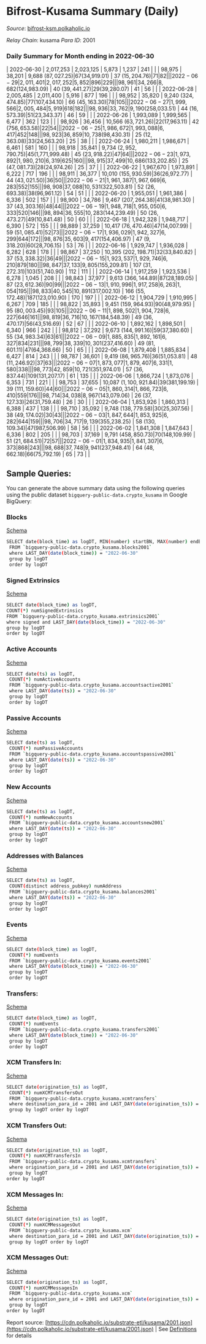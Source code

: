 # Bifrost-Kusama Summary (Daily)

_Source_: [bifrost-ksm.polkaholic.io](https://bifrost-ksm.polkaholic.io)

*Relay Chain*: kusama
*Para ID*: 2001



### Daily Summary for Month ending in 2022-06-30


| 2022-06-30 | 2,017,253 | 2,023,125 | 5,873 | 1,237 | 241 |  |  | 98,975 | 38,201 | 9,688 ($87,027.25) | 67 ($34,919.01) | 37 ($15,204.76) | 71 | 82 |  |
| 2022-06-29 | 2,011,401 | 2,017,252 | 5,852 | 896 | 229 |  |  | 98,961 | 34,266 | 8,682 ($124,983.09) | 40 ($39,441.27) | 29 ($39,280.07) | 41 | 56 |  |
| 2022-06-28 | 2,005,485 | 2,011,400 | 5,916 | 877 | 196 |  |  | 98,952 | 35,820 | 9,240 ($324,474.85) | 77 ($107,434.10) | 66 ($45,163.30) | 78 | 105 |  |
| 2022-06-27 | 1,999,566 | 2,005,484 | 5,919 | 618 | 182 |  |  | 98,936 | 33,762 | 9,190 ($258,033.51) | 44 ($16,573.39) | 51 ($23,343.37) | 46 | 59 |  |
| 2022-06-26 | 1,993,089 | 1,999,565 | 6,477 | 362 | 123 |  |  | 98,926 | 36,456 | 10,566 ($63,721.26) | 22 ($17,963.11) | 42 ($756,653.58) | 22 | 54 |  |
| 2022-06-25 | 1,986,672 | 1,993,088 | 6,417 | 452 | 148 |  |  | 98,923 | 36,859 | 10,738 ($98,430.31) | 25 ($12,363.08) | 33 ($24,563.20) | 25 | 38 |  |
| 2022-06-24 | 1,980,211 | 1,986,671 | 6,461 | 581 | 160 |  |  | 98,918 | 35,841 | 9,734 ($2,952,790.75) | 45 ($1,771,999.48) | 45 ($23,918.22) | 47 | 64 |  |
| 2022-06-23 | 1,973,892 | 1,980,210 | 6,319 | 625 | 160 |  |  | 98,915 | 37,499 | 10,686 ($133,202.85) | 25 ($47,081.73) | 28 ($24,974.26) | 25 | 37 |  |
| 2022-06-22 | 1,967,670 | 1,973,891 | 6,222 | 717 | 196 |  |  | 98,911 | 36,377 | 10,010 ($155,930.59) | 36 ($26,972.77) | 44 ($43,021.50) | 36 | 50 |  |
| 2022-06-21 | 1,961,387 | 1,967,669 | 6,283 | 552 | 155 |  |  | 98,908 | 37,088 | 10,531 ($322,503.81) | 52 ($26,693.38) | 38 ($96,961.12) | 54 | 51 |  |
| 2022-06-20 | 1,955,051 | 1,961,386 | 6,336 | 502 | 157 |  |  | 98,900 | 34,786 | 9,467 ($207,264.38) | 41 ($38,981.30) | 37 ($43,303.16) | 48 | 44 |  |
| 2022-06-19 | 1,948,718 | 1,955,050 | 6,333 | 520 | 146 |  |  | 98,894 | 36,555 | 10,283 ($144,239.49) | 50 ($26,473.27) | 49 ($10,841.48) | 50 | 60 |  |
| 2022-06-18 | 1,942,328 | 1,948,717 | 6,390 | 572 | 155 |  |  | 98,889 | 37,259 | 10,417 ($76,470.46) | 47 ($14,007.99) | 59 ($51,085.41) | 52 | 73 |  |
| 2022-06-17 | 1,936,029 | 1,942,327 | 6,299 | 644 | 172 |  |  | 98,876 | 35,603 | 9,417 ($154,406.97) | 47 ($9,318.20) | 60 ($28,706.15) | 53 | 76 |  |
| 2022-06-16 | 1,929,747 | 1,936,028 | 6,282 | 628 | 178 |  |  | 98,867 | 37,250 | 10,395 ($202,198.71) | 32 ($33,840.82) | 37 ($53,338.32) | 36 | 49 |  |
| 2022-06-15 | 1,923,537 | 1,929,746 | 6,210 | 879 | 180 |  |  | 98,847 | 37,133 | 9,805 ($155,209.81) | 107 ($31,272.31) | 103 ($51,740.90) | 112 | 111 |  |
| 2022-06-14 | 1,917,259 | 1,923,536 | 6,278 | 1,045 | 208 |  |  | 98,843 | 37,977 | 9,613 ($366,144.89) | 87 ($28,189.05) | 87 ($23,612.36) | 90 | 99 |  |
| 2022-06-13 | 1,910,996 | 1,917,258 | 6,263 | 1,054 | 195 |  |  | 98,833 | 40,545 | 10,891 ($317,002.10) | 166 ($55,172.48) | 187 ($123,010.90) | 170 | 197 |  |
| 2022-06-12 | 1,904,729 | 1,910,995 | 6,267 | 709 | 185 |  |  | 98,822 | 35,893 | 9,451 ($159,964.93) | 90 ($48,979.95) | 95 ($80,003.45) | 93 | 105 |  |
| 2022-06-11 | 1,898,502 | 1,904,728 | 6,227 | 646 | 161 |  |  | 98,819 | 36,716 | 10,167 ($184,548.39) | 49 ($36,470.17) | 56 ($43,516.69) | 52 | 67 |  |
| 2022-06-10 | 1,892,162 | 1,898,501 | 6,340 | 966 | 242 |  |  | 98,812 | 37,292 | 9,673 ($144,991.16) | 59 ($37,380.60) | 55 ($34,983.34) | 63 | 61 |  |
| 2022-06-09 | 1,885,835 | 1,892,161 | 6,327 | 834 | 231 |  |  | 98,799 | 38,339 | 10,301 ($237,416.60) | 49 ($81,601.11) | 47 ($64,368.66) | 50 | 65 |  |
| 2022-06-08 | 1,879,408 | 1,885,834 | 6,427 | 814 | 243 |  |  | 98,787 | 36,601 | 9,419 ($86,965.76) | 36 ($51,053.81) | 48 ($11,246.92) | 37 | 63 |  |
| 2022-06-07 | 1,873,077 | 1,879,407 | 6,331 | 1,580 | 338 |  |  | 98,773 | 42,859 | 10,721 ($351,974.01) | 57 ($36,837.44) | 109 ($131,207.17) | 61 | 135 |  |
| 2022-06-06 | 1,866,724 | 1,873,076 | 6,353 | 731 | 221 |  |  | 98,753 | 37,655 | 10,087 ($1,100,921.84) | 39 ($381,199.19) | 39 ($111,159.60) | 44 | 60 |  |
| 2022-06-05 | 1,860,314 | 1,866,723 | 6,410 | 559 | 176 |  |  | 98,714 | 34,038 | 8,967 ($143,079.06) | 26 ($37,127.33) | 26 ($31,759.48) | 26 | 30 |  |
| 2022-06-04 | 1,853,926 | 1,860,313 | 6,388 | 437 | 138 |  |  | 98,710 | 35,092 | 9,748 ($138,779.58) | 30 ($25,307.56) | 38 ($49,174.02) | 30 | 43 |  |
| 2022-06-03 | 1,847,644 | 1,853,925 | 6,282 | 644 | 159 |  |  | 98,706 | 34,717 | 9,139 ($355,238.25) | 58 ($130,109.34) | 47 ($987,506.99) | 58 | 56 |  |
| 2022-06-02 | 1,841,308 | 1,847,643 | 6,336 | 802 | 205 |  |  | 98,703 | 37,169 | 9,791 ($458,850.73) | 70 ($148,109.99) | 51 ($21,684.51) | 72 | 57 |  |
| 2022-06-01 | 1,834,935 | 1,841,307 | 6,373 | 868 | 243 |  |  | 98,688 | 37,748 | 9,941 ($237,948.41) | 64 ($48,662.18) | 66 ($75,792.19) | 65 | 73 |  |

## Sample Queries:
You can generate the above summary data using the following queries using the public dataset `bigquery-public-data.crypto_kusama` in Google BigQuery:


### Blocks 

[Schema](https://github.com/colorfulnotion/substrate-etl/blob/main/schema/blocks.json)

```bash
SELECT date(block_time) as logDT, MIN(number) startBN, MAX(number) endBN, COUNT(*) numBlocks 
 FROM `bigquery-public-data.crypto_kusama.blocks2001`  
 where LAST_DAY(date(block_time)) = "2022-06-30" 
 group by logDT 
 order by logDT
```

### Signed Extrinsics 

[Schema](https://github.com/colorfulnotion/substrate-etl/blob/main/schema/extrinsics.json)

```bash
SELECT date(block_time) as logDT, 
COUNT(*) numSignedExtrinsics 
FROM `bigquery-public-data.crypto_kusama.extrinsics2001`  
where signed and LAST_DAY(date(block_time)) = "2022-06-30" 
group by logDT 
order by logDT
```

### Active Accounts 

[Schema](https://github.com/colorfulnotion/substrate-etl/blob/main/schema/accountsactive.json)

```bash
SELECT date(ts) as logDT, 
 COUNT(*) numActiveAccounts 
 FROM `bigquery-public-data.crypto_kusama.accountsactive2001` 
 where LAST_DAY(date(ts)) = "2022-06-30" 
 group by logDT 
 order by logDT
```

### Passive Accounts 

[Schema](https://github.com/colorfulnotion/substrate-etl/blob/main/schema/accountspassive.json)

```bash
SELECT date(ts) as logDT, 
 COUNT(*) numPassiveAccounts 
 FROM `bigquery-public-data.crypto_kusama.accountspassive2001` 
 where LAST_DAY(date(ts)) = "2022-06-30" 
 group by logDT 
 order by logDT
```

### New Accounts 

[Schema](https://github.com/colorfulnotion/substrate-etl/blob/main/schema/accountsnew.json)

```bash
SELECT date(ts) as logDT, 
 COUNT(*) numNewAccounts 
 FROM `bigquery-public-data.crypto_kusama.accountsnew2001` 
 where LAST_DAY(date(ts)) = "2022-06-30" 
 group by logDT
 order by logDT
```

### Addresses with Balances 

[Schema](https://github.com/colorfulnotion/substrate-etl/blob/main/schema/balances.json)

```bash
SELECT date(ts) as logDT,
 COUNT(distinct address_pubkey) numAddress 
 FROM `bigquery-public-data.crypto_kusama.balances2001` 
 where LAST_DAY(date(ts)) = "2022-06-30" 
 group by logDT 
 order by logDT
```

### Events 

[Schema](https://github.com/colorfulnotion/substrate-etl/blob/main/schema/events.json)

```bash
SELECT date(block_time) as logDT, 
 COUNT(*) numEvents 
 FROM `bigquery-public-data.crypto_kusama.events2001` 
 where LAST_DAY(date(block_time)) = "2022-06-30" 
 group by logDT 
 order by logDT
```

### Transfers:

[Schema](https://github.com/colorfulnotion/substrate-etl/blob/main/schema/transfers.json)

```bash
SELECT date(block_time) as logDT, 
 COUNT(*) numEvents 
 FROM `bigquery-public-data.crypto_kusama.transfers2001` 
 where LAST_DAY(date(block_time)) = "2022-06-30" 
 group by logDT 
 order by logDT
```

### XCM Transfers In: 

[Schema](https://github.com/colorfulnotion/substrate-etl/blob/main/schema/xcmtransfers.json)

```bash
SELECT date(origination_ts) as logDT, 
 COUNT(*) numXCMTransfersOut 
 FROM `bigquery-public-data.crypto_kusama.xcmtransfers` 
 where destination_para_id = 2001 and LAST_DAY(date(origination_ts)) = "2022-06-30" 
 group by logDT order by logDT
```

### XCM Transfers Out: 

[Schema](https://github.com/colorfulnotion/substrate-etl/blob/main/schema/xcmtransfers.json)

```bash
SELECT date(origination_ts) as logDT, 
 COUNT(*) numXCMTransfersIn 
 FROM `bigquery-public-data.crypto_kusama.xcmtransfers` 
 where origination_para_id = 2001 and LAST_DAY(date(origination_ts)) = "2022-06-30" 
 group by logDT 
order by logDT
```

### XCM Messages In: 

[Schema](https://github.com/colorfulnotion/substrate-etl/blob/main/schema/xcm.json)

```bash
SELECT date(origination_ts) as logDT, 
 COUNT(*) numXCMMessagesOut 
 FROM `bigquery-public-data.crypto_kusama.xcm` 
 where destination_para_id = 2001 and LAST_DAY(date(origination_ts)) = "2022-06-30" 
 group by logDT order by logDT
```

### XCM Messages Out: 

[Schema](https://github.com/colorfulnotion/substrate-etl/blob/main/schema/xcm.json)

```bash
SELECT date(origination_ts) as logDT, 
 COUNT(*) numXCMMessagesIn 
 FROM `bigquery-public-data.crypto_kusama.xcm` 
 where origination_para_id = 2001 and LAST_DAY(date(origination_ts)) = "2022-06-30" 
 group by logDT 
order by logDT
```


Report source: [https://cdn.polkaholic.io/substrate-etl/kusama/2001.json](https://cdn.polkaholic.io/substrate-etl/kusama/2001.json) | See [Definitions](/DEFINITIONS.md) for details

